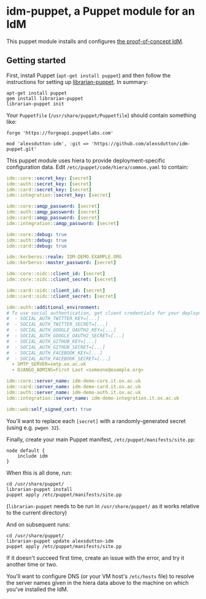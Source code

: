 # idm-puppet, a Puppet module for an IdM

This puppet module installs and configures [the proof-of-concept IdM](https://github.com/alexsdutton/idm).


## Getting started

First, install Puppet (`apt-get install puppet`) and then follow the instructions for setting up
[librarian-puppet](https://github.com/voxpupuli/librarian-puppet). In summary:

```shell
apt-get install puppet
gem install librarian-puppet
librarian-puppet init
```

Your `Puppetfile` (`/usr/share/puppet/Puppetfile`) should contain something like:

```
forge 'https://forgeapi.puppetlabs.com'

mod 'alexsdutton-idm', :git => 'https://github.com/alexsdutton/idm-puppet.git'
```

This puppet module uses hiera to provide deployment-specific configuration data. Edit
`/etc/puppet/code/hiera/common.yaml` to contain:

```yaml
idm::core::secret_key: [secret]
idm::auth::secret_key: [secret]
idm::card::secret_key: [secret]
idm::integration::secret_key: [secret]

idm::core::amqp_password: [secret]
idm::auth::amqp_password: [secret]
idm::card::amqp_password: [secret]
idm::integration::amqp_password: [secret]

idm::core::debug: true
idm::auth::debug: true
idm::card::debug: true

idm::kerberos::realm: IDM-DEMO.EXAMPLE.ORG
idm::kerberos::master_password: [secret]

idm::core::oidc::client_id: [secret]
idm::core::oidc::client_secret: [secret]

idm::card::oidc::client_id: [secret]
idm::card::oidc::client_secret: [secret]

idm::auth::additional_environment:
# To use social authentication, get client credentials for your deployment from each service and put them in here:
#  - SOCIAL_AUTH_TWITTER_KEY=[...]
#  - SOCIAL_AUTH_TWITTER_SECRET=[...]
#  - SOCIAL_AUTH_GOOGLE_OAUTH2_KEY=[...]
#  - SOCIAL_AUTH_GOOGLE_OAUTH2_SECRET=[...]
#  - SOCIAL_AUTH_GITHUB_KEY=[...]
#  - SOCIAL_AUTH_GITHUB_SECRET=[...]
#  - SOCIAL_AUTH_FACEBOOK_KEY=[...]
#  - SOCIAL_AUTH_FACEBOOK_SECRET=[...]
  - SMTP_SERVER=smtp.ox.ac.uk
  - DJANGO_ADMINS=First Last <someone@example.org>

idm::core::server_name: idm-demo-core.it.ox.ac.uk
idm::card::server_name: idm-demo-card.it.ox.ac.uk
idm::auth::server_name: idm-demo-auth.it.ox.ac.uk
idm::integration::server_name: idm-demo-integration.it.ox.ac.uk

idm::web:self_signed_cert: true
```

You'll want to replace each `[secret]` with a randomly-generated secret (using e.g. `pwgen 32`).

Finally, create your main Puppet manifest, `/etc/puppet/manifests/site.pp`:

```puppet
node default {
    include idm
}
```

When this is all done, run:

```shell
cd /usr/share/puppet/
librarian-puppet install
puppet apply /etc/puppet/manifests/site.pp
```

(`librarian-puppet` needs to be run in `/usr/share/puppet/` as it works relative to the current directory)

And on subsequent runs:

```shell
cd /usr/share/puppet/
librarian-puppet update alexsdutton-idm
puppet apply /etc/puppet/manifests/site.pp
```

If it doesn't succeed first time, create an issue with the error, and try it another time or two.

You'll want to configure DNS (or your VM host's `/etc/hosts` file) to resolve the server names given in the hiera data
above to the machine on which you've installed the IdM.
